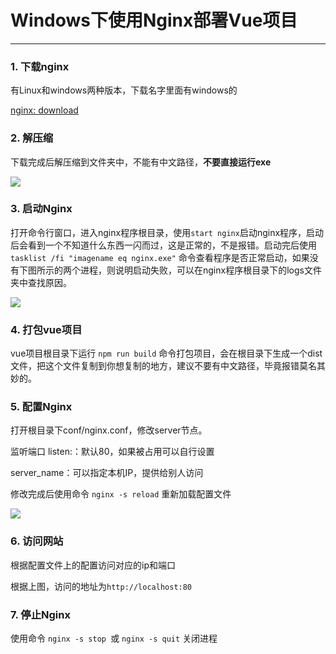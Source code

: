 # Windows下使用Nginx部署Vue项目

-----

### 1. 下载nginx

有Linux和windows两种版本，下载名字里面有windows的

[nginx: download](http://nginx.org/en/download.html)

### 2. 解压缩

下载完成后解压缩到文件夹中，不能有中文路径，**不要直接运行exe**

![](https://tcs.teambition.net/storage/31201f34b3bc2e30f6466e9ebff6288c1200?Signature=eyJhbGciOiJIUzI1NiIsInR5cCI6IkpXVCJ9.eyJBcHBJRCI6IjU5Mzc3MGZmODM5NjMyMDAyZTAzNThmMSIsIl9hcHBJZCI6IjU5Mzc3MGZmODM5NjMyMDAyZTAzNThmMSIsIl9vcmdhbml6YXRpb25JZCI6IiIsImV4cCI6MTYwNzc2MjIzOCwiaWF0IjoxNjA3MTU3NDM4LCJyZXNvdXJjZSI6Ii9zdG9yYWdlLzMxMjAxZjM0YjNiYzJlMzBmNjQ2NmU5ZWJmZjYyODhjMTIwMCJ9.CnmKy2ssagARethJ-yfi8wBuG1MNLbHqUlOKdDoPKPA&download=image.png "")

### 3. 启动Nginx

打开命令行窗口，进入nginx程序根目录，使用`start nginx`启动nginx程序，启动后会看到一个不知道什么东西一闪而过，这是正常的，不是报错。启动完后使用`tasklist /fi "imagename eq nginx.exe"` 命令查看程序是否正常启动，如果没有下图所示的两个进程，则说明启动失败，可以在nginx程序根目录下的logs文件夹中查找原因。

![](https://tcs.teambition.net/storage/3120083a6dba40877d1289ad455e28a9927e?Signature=eyJhbGciOiJIUzI1NiIsInR5cCI6IkpXVCJ9.eyJBcHBJRCI6IjU5Mzc3MGZmODM5NjMyMDAyZTAzNThmMSIsIl9hcHBJZCI6IjU5Mzc3MGZmODM5NjMyMDAyZTAzNThmMSIsIl9vcmdhbml6YXRpb25JZCI6IiIsImV4cCI6MTYwNzc2MjIzOCwiaWF0IjoxNjA3MTU3NDM4LCJyZXNvdXJjZSI6Ii9zdG9yYWdlLzMxMjAwODNhNmRiYTQwODc3ZDEyODlhZDQ1NWUyOGE5OTI3ZSJ9.u9WkHby2mKDE1CcA9nRzULPVcZmbHaV4jx106G5E2aE&download=image.png "")

### 4. 打包vue项目

vue项目根目录下运行 `npm run build` 命令打包项目，会在根目录下生成一个dist文件，把这个文件复制到你想复制的地方，建议不要有中文路径，毕竟报错莫名其妙的。

### 5. 配置Nginx

打开根目录下conf/nginx.conf，修改server节点。

监听端口 listen:：默认80，如果被占用可以自行设置

server_name：可以指定本机IP，提供给别人访问

修改完成后使用命令 `nginx -s reload` 重新加载配置文件

![](https://tcs.teambition.net/storage/31200cdea71590937df0ffe97e233d03ddeb?Signature=eyJhbGciOiJIUzI1NiIsInR5cCI6IkpXVCJ9.eyJBcHBJRCI6IjU5Mzc3MGZmODM5NjMyMDAyZTAzNThmMSIsIl9hcHBJZCI6IjU5Mzc3MGZmODM5NjMyMDAyZTAzNThmMSIsIl9vcmdhbml6YXRpb25JZCI6IiIsImV4cCI6MTYwNzc2MjIzOCwiaWF0IjoxNjA3MTU3NDM4LCJyZXNvdXJjZSI6Ii9zdG9yYWdlLzMxMjAwY2RlYTcxNTkwOTM3ZGYwZmZlOTdlMjMzZDAzZGRlYiJ9.-11vB3RSfkKBlGhJYrnGKsuWHYAaoos8hSw6R0NNOp8&download=image.png "")

### 6. 访问网站

根据配置文件上的配置访问对应的ip和端口

根据上图，访问的地址为`http://localhost:80`

### 7. 停止Nginx

使用命令 `nginx -s stop `或 `nginx -s quit` 关闭进程
